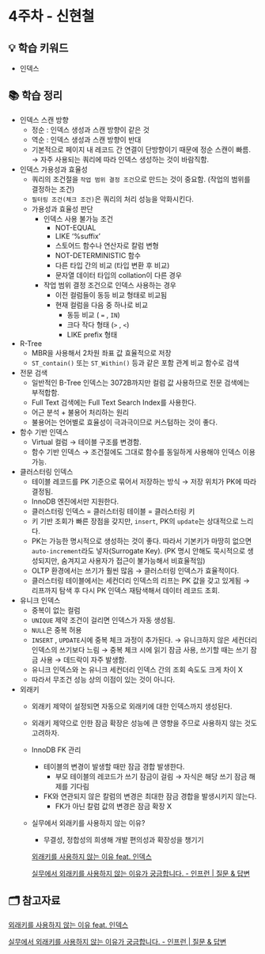 # 4주차 - 신현철

## 💡 학습 키워드

- 인덱스

## 📚 학습 정리

- 인덱스 스캔 방향
    - 정순 : 인덱스 생성과 스캔 방향이 같은 것
    - 역순 : 인덱스 생성과 스캔 방향이 반대
    - 기본적으로 페이지 내 레코드 간 연결이 단방향이기 때문에 정순 스캔이 빠름. → 자주 사용되는 쿼리에 따라 인덱스 생성하는 것이 바람직함.
- 인덱스 가용성과 효율성
    - 쿼리의 조건절을 `작업 범위 결정 조건`으로 만드는 것이 중요함. (작업의 범위를 결정하는 조건)
    - `필터링 조건(체크 조건)`은 쿼리의 처리 성능을 악화시킨다.
    - 가용성과 효율성 판단
        - 인덱스 사용 불가능 조건
            - NOT-EQUAL
            - LIKE ‘%suffix’
            - 스토어드 함수나 연산자로 칼럼 변형
            - NOT-DETERMINISTIC 함수
            - 다른 타입 간의 비교 (타입 변환 후 비교)
            - 문자열 데이터 타입의 collation이 다른 경우
        - 작업 범위 결정 조건으로 인덱스 사용하는 경우
            - 이전 컬럼들이 동등 비교 형태로 비교됨
            - 현재 컬럼을 다음 중 하나로 비교
                - 동등 비교 ( `=` , `IN`)
                - 크다 작다 형태 (`>` , `<`)
                - LIKE prefix 형태
- R-Tree
    - MBR을 사용해서 2차원 좌표 값 효율적으로 저장
    - `ST_contain()` 또는 `ST_Within()` 등과 같은 포함 관계 비교 함수로 검색
- 전문 검색
    - 일반적인 B-Tree 인덱스는 3072B까지만 컬럼 값 사용하므로 전문 검색에는 부적합함.
    - Full Text 검색에는 Full Text Search Index를 사용한다.
    - 어근 분석 + 불용어 처리하는 원리
    - 불용어는 언어별로 효율성이 극과극이므로 커스텀하는 것이 좋다.
- 함수 기반 인덱스
    - Virtual 컬럼 → 테이블 구조를 변경함.
    - 함수 기반 인덱스 → 조건절에도 그대로 함수를 동일하게 사용해야 인덱스 이용가능.
- 클러스터링 인덱스
    - 테이블 레코드를 PK 기준으로 묶어서 저장하는 방식 → 저장 위치가 PK에 따라 결정됨.
    - InnoDB 엔진에서만 지원한다.
    - 클러스터링 인덱스 = 클러스터링 테이블 = 클러스터링 키
    - 키 기반 조회가 빠른 장점을 갖지만, `insert`, PK의 `update`는 상대적으로 느리다.
    - PK는 가능한 명시적으로 생성하는 것이 좋다. 따라서 기본키가 마땅히 없으면 `auto-increment`라도 넣자(Surrogate Key). (PK 명시 안해도 묵시적으로 생성되지만, 숨겨지고 사용자가 접근이 불가능해서 비효율적임)
    - OLTP 환경에서는 쓰기가 훨씬 많음 → 클러스터링 인덱스가 효율적이다.
    - 클러스터링 테이블에서는 세컨더리 인덱스의 리프는 PK 값을 갖고 있게됨 → 리프까지 탐색 후 다시 PK 인덱스 재탐색해서 데이터 레코드 조회.
- 유니크 인덱스
    - 중복이 없는 컬럼
    - `UNIQUE` 제약 조건이 걸리면 인덱스가 자동 생성됨.
    - `NULL`은 중복 허용
    - `INSERT` , `UPDATE`시에 중복 체크 과정이 추가된다. → 유니크하지 않은 세컨더리 인덱스의 쓰기보다 느림 → 중복 체크 시에 읽기 잠금 사용, 쓰기할 때는 쓰기 잠금 사용 → 데드락이 자주 발생함.
    - 유니크 인덱스와 논 유니크 세컨더리 인덱스 간의 조회 속도도 크게 차이 X
    - 따라서 무조건 성능 상의 이점이 있는 것이 아니다.
- 외래키
    - 외래키 제약이 설정되면 자동으로 외래키에 대한 인덱스까지 생성된다.
    - 외래키 제약으로 인한 잠금 확장은 성능에 큰 영향을 주므로 사용하지 않는 것도 고려하자.
    - InnoDB FK 관리
        - 테이블의 변경이 발생할 때만 잠금 경합 발생한다.
            - 부모 테이블의 레코드가 쓰기 잠금이 걸림 → 자식은 해당 쓰기 잠금 해제를 기다림
        - FK와 연관되지 않은 칼럼의 변경은 최대한 잠금 경합을 발생시키지 않는다.
            - FK가 아닌 칼럼 값의 변경은 잠금 확장 X
    - 실무에서 외래키를 사용하지 않는 이유?
        - 무결성, 정합성의 희생해 개발 편의성과 확장성을 챙기기
        
        [외래키를 사용하지 않는 이유 feat. 인덱스](https://co1nam.tistory.com/44)
        
        [실무에서 외래키를 사용하지 않는 이유가 궁금합니다. - 인프런 | 질문 & 답변](https://www.inflearn.com/questions/629396/실무에서-외래키를-사용하지-않는-이유가-궁금합니다)
        

## 🗂️ 참고자료

[외래키를 사용하지 않는 이유 feat. 인덱스](https://co1nam.tistory.com/44)

[실무에서 외래키를 사용하지 않는 이유가 궁금합니다. - 인프런 | 질문 & 답변](https://www.inflearn.com/questions/629396/실무에서-외래키를-사용하지-않는-이유가-궁금합니다)